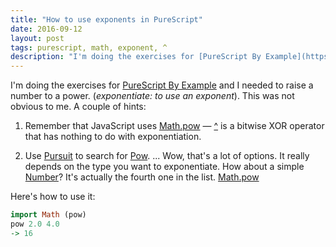 ```yaml
---
title: "How to use exponents in PureScript"
date: 2016-09-12
layout: post
tags: purescript, math, exponent, ^
description: "I'm doing the exercises for [PureScript By Example](https://leanpub.com/purescript) and I needed to raise a number to a power. (*exponentiate: to use an exponent*). This was not obvious to me. A couple of hints:"
---
```

I'm doing the exercises for [PureScript By Example](https://leanpub.com/purescript) and I needed to raise a number to a power. (*exponentiate: to use an exponent*). This was not obvious to me. A couple of hints:

1. Remember that JavaScript uses [Math.pow](https://developer.mozilla.org/en-US/docs/Web/JavaScript/Reference/Global_Objects/Math/pow) — [^](https://developer.mozilla.org/en-US/docs/Web/JavaScript/Reference/Operators/Bitwise_Operators#Bitwise_XOR) is a bitwise XOR operator that has nothing to do with exponentiation.

2. Use [Pursuit](https://pursuit.purescript.org) to search for [Pow](https://pursuit.purescript.org/search?q=pow). ... Wow, that's a lot of options. It really depends on the type you want to exponentiate. How about a simple [Number](https://github.com/purescript/purescript/wiki/Language-Guide#primitive-types)? It's actually the fourth one in the list. [Math.pow](https://pursuit.purescript.org/packages/purescript-math/0.2.0/docs/Math#v:pow)

Here's how to use it:

```haskell
import Math (pow)
pow 2.0 4.0
-> 16
```

